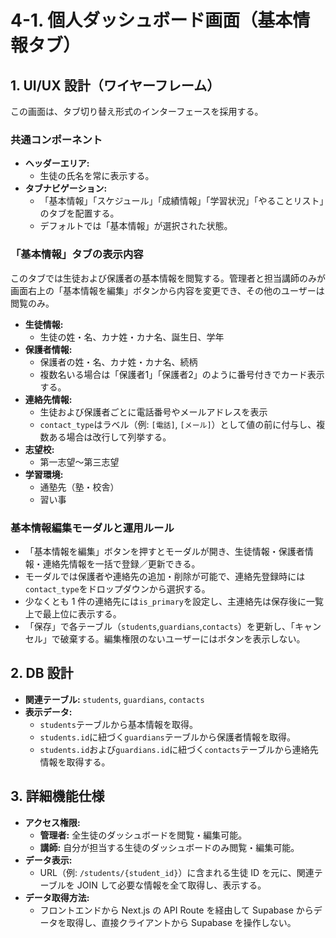 # 4-1. 個人ダッシュボード画面（基本情報タブ）

## 1. UI/UX 設計（ワイヤーフレーム）

この画面は、タブ切り替え形式のインターフェースを採用する。

### 共通コンポーネント

- **ヘッダーエリア:**
  - 生徒の氏名を常に表示する。
- **タブナビゲーション:**
  - 「基本情報」「スケジュール」「成績情報」「学習状況」「やることリスト」のタブを配置する。
  - デフォルトでは「基本情報」が選択された状態。

### 「基本情報」タブの表示内容

このタブでは生徒および保護者の基本情報を閲覧する。管理者と担当講師のみが画面右上の「基本情報を編集」ボタンから内容を変更でき、その他のユーザーは閲覧のみ。

- **生徒情報:**
  - 生徒の姓・名、カナ姓・カナ名、誕生日、学年
- **保護者情報:**
  - 保護者の姓・名、カナ姓・カナ名、続柄
  - 複数名いる場合は「保護者1」「保護者2」のように番号付きでカード表示する。
- **連絡先情報:**
  - 生徒および保護者ごとに電話番号やメールアドレスを表示
  - `contact_type`はラベル（例: `[電話]`, `[メール]`）として値の前に付与し、複数ある場合は改行して列挙する。
- **志望校:**
  - 第一志望〜第三志望
- **学習環境:**
  - 通塾先（塾・校舎）
  - 習い事

### 基本情報編集モーダルと運用ルール

- 「基本情報を編集」ボタンを押すとモーダルが開き、生徒情報・保護者情報・連絡先情報を一括で登録／更新できる。
- モーダルでは保護者や連絡先の追加・削除が可能で、連絡先登録時には`contact_type`をドロップダウンから選択する。
- 少なくとも 1 件の連絡先には`is_primary`を設定し、主連絡先は保存後に一覧上で最上位に表示する。
- 「保存」で各テーブル（`students`,`guardians`,`contacts`）を更新し、「キャンセル」で破棄する。編集権限のないユーザーにはボタンを表示しない。

## 2. DB 設計

- **関連テーブル:** `students`, `guardians`, `contacts`
- **表示データ:**
  - `students`テーブルから基本情報を取得。
  - `students.id`に紐づく`guardians`テーブルから保護者情報を取得。
  - `students.id`および`guardians.id`に紐づく`contacts`テーブルから連絡先情報を取得する。

## 3. 詳細機能仕様

- **アクセス権限:**
  - **管理者:** 全生徒のダッシュボードを閲覧・編集可能。
  - **講師:** 自分が担当する生徒のダッシュボードのみ閲覧・編集可能。
- **データ表示:**
  - URL（例: `/students/{student_id}`）に含まれる生徒 ID を元に、関連テーブルを JOIN して必要な情報を全て取得し、表示する。
- **データ取得方法:**
  - フロントエンドから Next.js の API Route を経由して Supabase からデータを取得し、直接クライアントから Supabase を操作しない。

